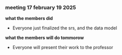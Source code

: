 ### meeting 17 february 19 2025
**what the members did**
- Everyone just finalized the srs, and the data model

**what the members will do tommorow**
- Everyone will present their work to the professor

